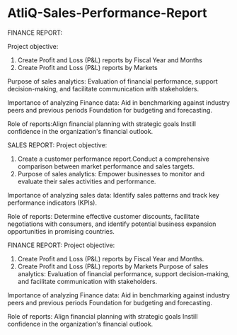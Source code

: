# AtliQ-Sales-Performance-Report

FINANCE REPORT:

Project objective:
1. Create Profit and Loss (P&L) reports by Fiscal Year and Months
2. Create Profit and Loss (P&L) reports by Markets

Purpose of sales analytics: Evaluation of financial performance, support decision-making, and facilitate communication with stakeholders.

Importance of analyzing Finance data: Aid in benchmarking against industry peers and previous periods Foundation for budgeting and forecasting.

Role of reports:Align financial planning with strategic goals Instill confidence in the organization's financial outlook.

SALES REPORT: Project objective: 
1. Create a customer performance report.Conduct a comprehensive comparison between market performance and sales targets.
2. Purpose of sales analytics:
 Empower businesses to monitor and evaluate their sales activities and performance.

Importance of analyzing sales data: Identify sales patterns and track key performance indicators (KPIs).

 Role of reports: Determine effective customer discounts, facilitate negotiations with consumers, and identify potential business expansion opportunities in promising countries.


FINANCE REPORT: Project objective: 
1. Create Profit and Loss (P&L) reports by Fiscal Year and Months.
2. Create Profit and Loss (P&L) reports by Markets Purpose of sales analytics: Evaluation of financial performance, support decision-making, and facilitate communication with stakeholders.

Importance of analyzing Finance data: Aid in benchmarking against industry peers and previous periods Foundation for budgeting and forecasting.

Role of reports: Align financial planning with strategic goals Instill confidence in the organization's financial outlook.



